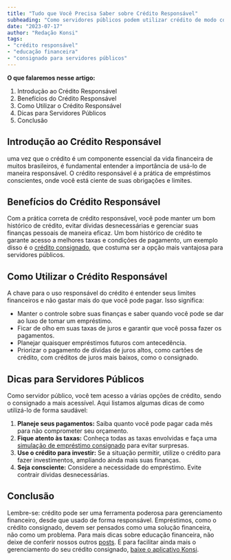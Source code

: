 ```yaml
---
title: "Tudo que Você Precisa Saber sobre Crédito Responsável"
subheading: "Como servidores públicos podem utilizar crédito de modo consciente e responsável"
date: "2023-07-17"
author: "Redação Konsi"
tags:
- "crédito responsável"
- "educação financeira"
- "consignado para servidores públicos"
---
```


**O que falaremos nesse artigo:**
1. Introdução ao Crédito Responsável
2. Benefícios do Crédito Responsável
3. Como Utilizar o Crédito Responsável
4. Dicas para Servidores Públicos
5. Conclusão 

## Introdução ao Crédito Responsável

uma vez que o crédito é um componente essencial da vida financeira de muitos brasileiros, é fundamental entender a importância de usá-lo de maneira responsável. O crédito responsável é a prática de empréstimos conscientes, onde você está ciente de suas obrigações e limites.

## Benefícios do Crédito Responsável

Com a prática correta de crédito responsável, você pode manter um bom histórico de crédito, evitar dívidas desnecessárias e gerenciar suas finanças pessoais de maneira eficaz. Um bom histórico de crédito te garante acesso a melhores taxas e condições de pagamento, um exemplo disso é o [crédito consignado](https://konsi.com.br/postagens/por-que-o-crdito-consignado-a-melhor-escolha-para-servidores-pblicos.md), que costuma ser a opção mais vantajosa para servidores públicos.

## Como Utilizar o Crédito Responsável

A chave para o uso responsável do crédito é entender seus limites financeiros e não gastar mais do que você pode pagar. Isso significa:

* Manter o controle sobre suas finanças e saber quando você pode se dar ao luxo de tomar um empréstimo.
* Ficar de olho em suas taxas de juros e garantir que você possa fazer os pagamentos.
* Planejar quaisquer empréstimos futuros com antecedência.
* Priorizar o pagamento de dívidas de juros altos, como cartões de crédito, com créditos de juros mais baixos, como o consignado.

## Dicas para Servidores Públicos

Como servidor público, você tem acesso a várias opções de crédito, sendo o consignado a mais acessível. Aqui listamos algumas dicas de como utilizá-lo de forma saudável:

1. **Planeje seus pagamentos:** Saiba quanto você pode pagar cada mês para não comprometer seu orçamento.
2. **Fique atento às taxas:** Conheça todas as taxas envolvidas e faça uma [simulação de empréstimo consignado](https://konsi.com.br/postagens/simulacao-emprestimo-consignado.md) para evitar surpresas.
3. **Use o crédito para investir:** Se a situação permitir, utilize o crédito para fazer investimentos, ampliando ainda mais suas finanças.
4. **Seja consciente:** Considere a necessidade do empréstimo. Evite contrair dívidas desnecessárias.

## Conclusão 

Lembre-se: crédito pode ser uma ferramenta poderosa para gerenciamento financeiro, desde que usado de forma responsável. Empréstimos, como o crédito consignado, devem ser pensados como uma solução financeira, não como um problema. Para mais dicas sobre educação financeira, não deixe de conferir nossos outros [posts](https://konsi.com.br/postagens). E para facilitar ainda mais o gerenciamento do seu crédito consignado, [baixe o aplicativo Konsi](https://konsi.com.br/download).
